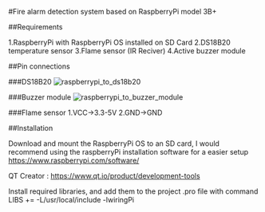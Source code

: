 #Fire alarm detection system based on RaspberryPi model 3B+ 

##Requirements 

1.RaspberryPi with RaspberryPi OS installed on SD Card
2.DS18B20 temperature sensor
3.Flame sensor (IR Reciver)
4.Active buzzer module 

##Pin connections

###DS18B20
![raspberrypi_to_ds18b20](https://github.com/alex64a/RACEL/assets/50616697/e938962d-e24c-41bf-ac3e-4af87cb9f721)

###Buzzer module
![raspberrypi_to_buzzer_module](https://github.com/alex64a/RACEL/assets/50616697/3015a027-ff1d-43da-bde8-b415cd239b6d)


###Flame sensor
1.VCC->3.3-5V
2.GND->GND

##Installation 

Download and mount the RaspberryPi OS to an SD card, I would recommend using the raspberryPi installation software for a easier setup
https://www.raspberrypi.com/software/

QT Creator : https://www.qt.io/product/development-tools

Install required libraries, and add them to the project .pro file with command LIBS += -L/usr/local/include -lwiringPi

